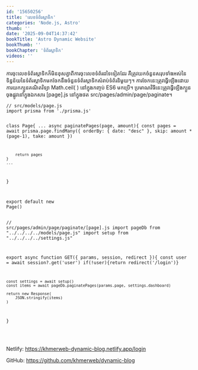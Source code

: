 ```yaml
---
id: '15650256'
title: '​​​​​​​​លេខទំព័រ​ស្តាទិក'
categories: 'Node.js, Astro'
thumb: ''
date: '2025-09-04T14:37:42'
bookTitle: 'Astro Dynamic Website'
bookThumb: ''
bookChapter: 'ទំព័រ​ស្តាទិក'
videos: ''
---
```

<p>ការ​ចុះ​លេខ​ទំព័រ​ស្តាទិក​ក៏​មិន​ខុស​គ្នា​ពី​ការចុះ​លេខ​ទំព័រ​ដទៃ​ទៀត​ដែរ គឺ​ត្រូវ​យក​ចំនួន​សរុប​ទាំងអស់​នៃ​ទិន្នន័យ​នៃ​ទំព័រ​ស្តាទិក​មក​ចែក​នឹង​ចំនួន​ទំព័រ​ស្តាទិក​សំរាប់​ទំព័រ​និមួយ​ៗ​។ ការចែក​នេះ​​ត្រូវ​ធ្វើឡើងដោយ​ការយក​​ក្បួន​គណិត​វិទ្យា Math.ceil( ) ​​​​​​​​​​​​​​​​​​​​​​​​​​​​​​​​​​​​​​​​​​​នៅក្នុង​កញ្ចប់ ES6 ​មក​ប្រើ​។ ប្រមាណ​វិធី​នេះ​ត្រូវ​ធ្វើ​ឡើង​ក្បួន​ចុង​ផ្លូវ​​នៅ​ក្នុង​ឯកសារ [page].js នៅ​ក្នុង​ថត src/pages/admin/page/paginate។</p><pre><code class="js javascript js-code">// src/models/page.js
import prisma from './prisma.js'

class Page{
    ...
    async paginatePages(page, amount){
        const pages = await prisma.page.findMany({ 
            orderBy: { date: "desc" },
            skip: amount * (page-1),
            take: amount
        })

        return pages
    }
    ...
}

export default new Page()</code></pre><pre><code class="js javascript js-code">// src/pages/admin/page/paginate/[page].js
import pageDb from "../../../../models/page.js"
import setup from "../../../../settings.js"

export async function GET({ params, session, redirect }){
    const user = await session?.get('user')
    if(!user){return redirect('/login')}

    const settings = await setup()
    const items = await pageDb.paginatePages(params.page, settings.dashboard)
    
    return new Response(
        JSON.stringify(items)
    )
}</code></pre><p>&nbsp;</p><p>Netlify: <a href="https://khmerweb-dynamic-blog.netlify.app/login">https://khmerweb-dynamic-blog.netlify.app/login</a></p><p>GitHub: <a href="https://github.com/khmerweb/dynamic-blog">https://github.com/khmerweb/dynamic-blog</a></p>